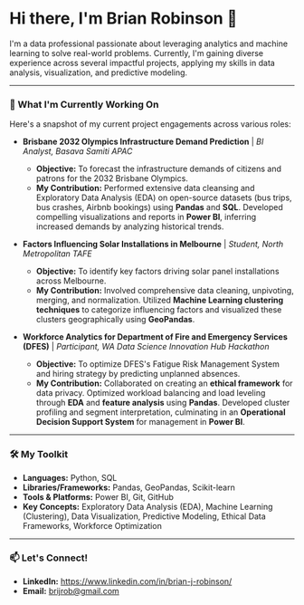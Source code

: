 # Hi there, I'm Brian Robinson 👋

I'm a data professional passionate about leveraging analytics and machine learning to solve real-world problems. Currently, I'm gaining diverse experience across several impactful projects, applying my skills in data analysis, visualization, and predictive modeling.

---

### 🚀 What I'm Currently Working On

Here's a snapshot of my current project engagements across various roles:

* **Brisbane 2032 Olympics Infrastructure Demand Prediction** | *BI Analyst, Basava Samiti APAC*
    * **Objective:** To forecast the infrastructure demands of citizens and patrons for the 2032 Brisbane Olympics.
    * **My Contribution:** Performed extensive data cleansing and Exploratory Data Analysis (EDA) on open-source datasets (bus trips, bus crashes, Airbnb bookings) using **Pandas** and **SQL**. Developed compelling visualizations and reports in **Power BI**, inferring increased demands by analyzing historical trends.

* **Factors Influencing Solar Installations in Melbourne** | *Student, North Metropolitan TAFE*
    * **Objective:** To identify key factors driving solar panel installations across Melbourne.
    * **My Contribution:** Involved comprehensive data cleaning, unpivoting, merging, and normalization. Utilized **Machine Learning clustering techniques** to categorize influencing factors and visualized these clusters geographically using **GeoPandas**.

* **Workforce Analytics for Department of Fire and Emergency Services (DFES)** | *Participant, WA Data Science Innovation Hub Hackathon*
    * **Objective:** To optimize DFES's Fatigue Risk Management System and hiring strategy by predicting unplanned absences.
    * **My Contribution:** Collaborated on creating an **ethical framework** for data privacy. Optimized workload balancing and load leveling through **EDA** and **feature analysis** using **Pandas**. Developed cluster profiling and segment interpretation, culminating in an **Operational Decision Support System** for management in **Power BI**.

---

### 🛠️ My Toolkit

* **Languages:** Python, SQL
* **Libraries/Frameworks:** Pandas, GeoPandas, Scikit-learn
* **Tools & Platforms:** Power BI, Git, GitHub
* **Key Concepts:** Exploratory Data Analysis (EDA), Machine Learning (Clustering), Data Visualization, Predictive Modeling, Ethical Data Frameworks, Workforce Optimization

---

### 📫 Let's Connect!

* **LinkedIn:** https://www.linkedin.com/in/brian-j-robinson/
* **Email:** brijrob@gmail.com

